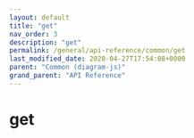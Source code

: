 ```yaml
---
layout: default
title: "get"
nav_order: 3
description: "get"
permalink: /general/api-reference/common/get
last_modified_date: 2020-04-27T17:54:08+0000
parent: "Common (diagram-js)"
grand_parent: "API Reference"
---
```


# get
